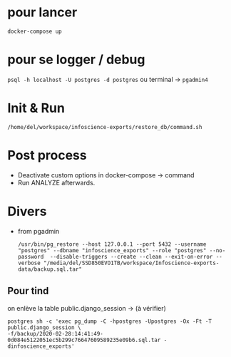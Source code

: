 # pour lancer
`docker-compose up`

# pour se logger / debug
`psql -h localhost -U postgres -d postgres`
ou
terminal -> `pgadmin4`

# Init & Run
`/home/del/workspace/infoscience-exports/restore_db/command.sh`

# Post process
- Deactivate custom options in docker-compose -> command
- Run ANALYZE afterwards.

# Divers
- from pgadmin
    ```
    /usr/bin/pg_restore --host 127.0.0.1 --port 5432 --username "postgres" --dbname "infoscience_exports" --role "postgres" --no-password  --disable-triggers --create --clean --exit-on-error --verbose "/media/del/SSD850EVO1TB/workspace/Infoscience-exports-data/backup.sql.tar"
    ```


## Pour tind
on enlève la table public.django_session ->
(à vérifier)

```
postgres sh -c 'exec pg_dump -C -hpostgres -Upostgres -Ox -Ft -T public.django_session \
-f/backup/2020-02-28:14:41:49-0d084e5122051ec5b299c76647609589235e09b6.sql.tar -dinfoscience_exports'
```


